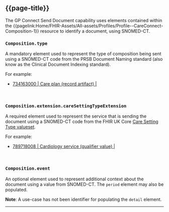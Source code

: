 ## {{page-title}}

The GP Connect Send Document capability uses elements contained within the {{pagelink:Home/FHIR-Assets/All-assets/Profiles/Profile--CareConnect-Composition-1}} resource to identify a document, using SNOMED-CT.


### `Composition.type`

A mandatory <span class="mro-circle mandatory"></span> element used to represent the type of composition being sent using a SNOMED-CT code from the PRSB Document Naming standard (also know as the Clinical Document Indexing standard).

For example:

- [734163000 | Care plan (record artifact) |](https://termbrowser.nhs.uk/?perspective=full&conceptId1=734163000)

<br />

### `Composition.extension.careSettingTypeExtension`

A required  <span class="mro-circle required"></span> element used to represent the service that is sending the document using a SNOMED-CT code from the FHIR UK Core [Care Setting Type valueset](https://simplifier.net/hl7fhirukcorer4/ukcore-caresettingtype).

For example:

- [789718008 | Cardiology service (qualifier value) |](https://termbrowser.nhs.uk/?perspective=full&conceptId1=7897180080)

<br />

### `Composition.event`

An optional <span class="mro-circle optional"></span> element used to represent additional context about the document using a value from SNOMED-CT. The `period` element may also be populated.

<div class="nhsd-a-box nhsd-a-box--bg-light-blue nhsd-!t-margin-bottom-6 nhsd-t-body">
    <b>Note</b>: A use-case has not been identifier for populating the <code>detail</code> element.
</div>

---